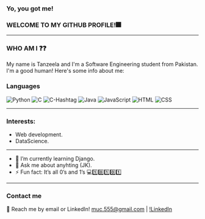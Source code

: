 ### Yo, you got me!
### WELCOME TO MY GITHUB PROFILE!🎆

_________________________________________________________________________________________________________________________________________________________________________________

### WHO AM I ❓❓
My name is Tanzeela and I'm a Software Engineering student from Pakistan. I'm a good human! Here's some info about me:

### Languages
![Python](https://img.shields.io/badge/-Python-000?&logo=Python)
![C](https://img.shields.io/badge/-C-000?&logo=C)
![C-Hashtag](https://img.shields.io/badge/-CSharp-000?&logo=CSharp)
![Java](https://img.shields.io/badge/-Java-000?&logo=Java)
![JavaScript](https://img.shields.io/badge/-JavaScript-000?&logo=JavaScript)
![HTML](https://img.shields.io/badge/-HTML-000?logo=HTML5)
![CSS](https://img.shields.io/badge/-CSS3-000?logo=CSS3)
_________________________________________________________________________________________________________________________________________________________________________________

### Interests:
- Web development.
- DataScience.
_________________________________________________________________________________________________________________________________________________________________________________

- 🌱 I’m currently learning Django. 
- 💬 Ask me about anyhting (JK).
- ⚡ Fun fact: It’s all 0’s and 1’s 💻1️⃣0️⃣1️⃣0️⃣1️⃣

_________________________________________________________________________________________________________________________________________________________________________________

### Contact me

💬 Reach me by email or LinkedIn! muc.555@gmail.com | 
[!LinkedIn](https://www.linkedin.com/in/tanzeela-s-083950208/)
